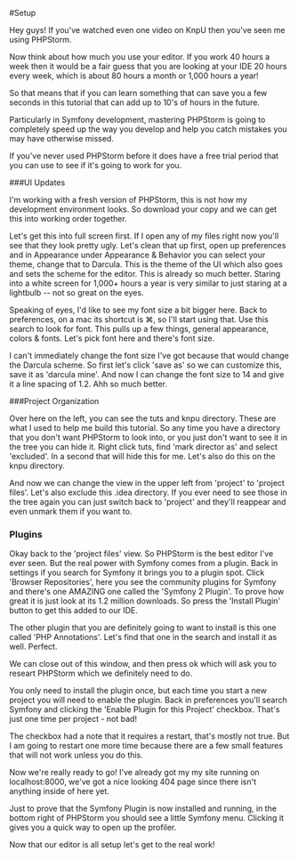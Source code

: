 #Setup

Hey guys! If you've watched even one video on KnpU then you've seen me
using PHPStorm. 

Now think about how much you use your editor. If you work 40 hours a 
week then it would be a fair guess that you are looking at your IDE 
20 hours every week, which is about 80 hours a month or 1,000 hours a
year!

So that means that if you can learn something that can save you a few
seconds in this tutorial that can add up to 10's of hours in the future.

Particularly in Symfony development, mastering PHPStorm is going to 
completely speed up the way you develop and help you catch mistakes
you may have otherwise missed.

If you've never used PHPStorm before it does have a free trial period
that you can use to see if it's going to work for you.

###UI Updates

I'm working with a fresh version of PHPStorm, this is not how my
development environment looks. So download your copy and we can get
this into working order together.

Let's get this into full screen first. If I open any of my files right 
now you'll see that they look pretty ugly. Let's clean that up first, 
open up preferences and in Appearance under Appearance & Behavior you 
can select your theme, change that to Darcula. This is the theme of the
UI which also goes and sets the scheme for the editor. This is already
so much better. Staring into a white screen for 1,000+ hours a year is
very similar to just staring at a lightbulb -- not so great on the eyes.

Speaking of eyes, I'd like to see my font size a bit bigger here. Back to
preferences, on a mac its shortcut is ⌘, so I'll start using that. Use this
search to look for font. This pulls up a few things, general appearance, 
colors & fonts. Let's pick font here and there's font size. 

I can't immediately change the font size I've got because that would change
the Darcula scheme. So first let's click 'save as' so we can customize this,
save it as 'darcula mine'. And now I can change the font size to 14 and give it a
line spacing of 1.2. Ahh so much better.

###Project Organization

Over here on the left, you can see the tuts and knpu directory. These are what I
used to help me build this tutorial. So any time you have a directory that you
don't want PHPStorm to look into, or you just don't want to see it in the tree
you can hide it. Right click tuts, find 'mark director as' and select 'excluded'. 
In a second that will hide this for me. Let's also do this on the knpu directory.

And now we can change the view in the upper left from 'project' to 'project files'.
Let's also exclude this .idea directory. If you ever need to see those in the tree
again you can just switch back to 'project' and they'll reappear and even unmark
them if you want to.

### Plugins

Okay back to the 'project files' view. So PHPStorm is the best editor I've ever seen.
But the real power with Symfony comes from a plugin. Back in settings if you search
for Symfony it brings you to a plugin spot. Click 'Browser Repositories', here you
see the community plugins for Symfony and there's one AMAZING one called the 'Symfony
2 Plugin'. To prove how great it is just look at its 1.2 million downloads. So press
the 'Install Plugin' button to get this added to our IDE. 

The other plugin that you are definitely going to want to install is this one called
'PHP Annotations'. Let's find that one in the search and install it as well. Perfect.

We can close out of this window, and then press ok which will ask you to researt 
PHPStorm which we definitely need to do.

You only need to install the plugin once, but each time you start a new project you
will need to enable the plugin. Back in preferences you'll search Symfony and clicking
the 'Enable Plugin for this Project' checkbox. That's just one time per project - not bad!

The checkbox had a note that it requires a restart, that's mostly not true. But I am going
to restart one more time because there are a few small features that will not work unless
you do this.

Now we're really ready to go! I've already got my my site running on localhost:8000, we've
got a nice looking 404 page since there isn't anything inside of here yet. 

Just to prove that the Symfony Plugin is now installed and running, in the bottom right of
PHPStorm you should see a little Symfony menu. Clicking it gives you a quick way to open up
the profiler.

Now that our editor is all setup let's get to the real work!

